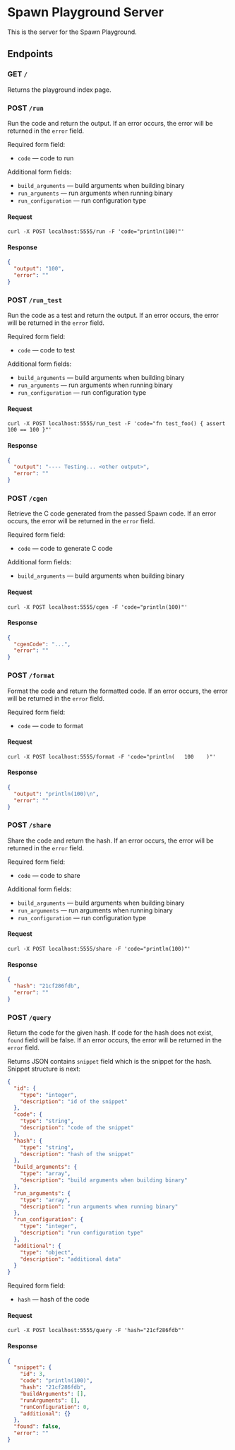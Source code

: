 # Spawn Playground Server

This is the server for the Spawn Playground.

## Endpoints

### GET `/`

Returns the playground index page.

### POST `/run`

Run the code and return the output.
If an error occurs, the error will be returned in the `error` field.

Required form field:

- `code` — code to run

Additional form fields:

- `build_arguments` — build arguments when building binary
- `run_arguments` — run arguments when running binary
- `run_configuration` — run configuration type

#### Request

```curl
curl -X POST localhost:5555/run -F 'code="println(100)"'
```

#### Response

```json
{
  "output": "100",
  "error": ""
}
```

### POST `/run_test`

Run the code as a test and return the output.
If an error occurs, the error will be returned in the `error` field.

Required form field:

- `code` — code to test

Additional form fields:

- `build_arguments` — build arguments when building binary
- `run_arguments` — run arguments when running binary
- `run_configuration` — run configuration type

#### Request

```curl
curl -X POST localhost:5555/run_test -F 'code="fn test_foo() { assert 100 == 100 }"'
```

#### Response

```json
{
  "output": "---- Testing... <other output>",
  "error": ""
}
```

### POST `/cgen`

Retrieve the C code generated from the passed Spawn code.
If an error occurs, the error will be returned in the `error` field.

Required form field:

- `code` — code to generate C code

Additional form fields:

- `build_arguments` — build arguments when building binary

#### Request

```curl
curl -X POST localhost:5555/cgen -F 'code="println(100)"'
```

#### Response

```json
{
  "cgenCode": "...",
  "error": ""
}
```

### POST `/format`

Format the code and return the formatted code.
If an error occurs, the error will be returned in the `error` field.

Required form field:

- `code` — code to format

#### Request

```curl
curl -X POST localhost:5555/format -F 'code="println(   100    )"'
```

#### Response

```json
{
  "output": "println(100)\n",
  "error": ""
}
```

### POST `/share`

Share the code and return the hash.
If an error occurs, the error will be returned in the `error` field.

Required form field:

- `code` — code to share

Additional form fields:

- `build_arguments` — build arguments when building binary
- `run_arguments` — run arguments when running binary
- `run_configuration` — run configuration type

#### Request

```curl
curl -X POST localhost:5555/share -F 'code="println(100)"'
```

#### Response

```json
{
  "hash": "21cf286fdb",
  "error": ""
}
```

### POST `/query`

Return the code for the given hash.
If code for the hash does not exist, `found` field will be false.
If an error occurs, the error will be returned in the `error` field.

Returns JSON contains `snippet` field which is the snippet for the hash.
Snippet structure is next:

```json
{
  "id": {
    "type": "integer",
    "description": "id of the snippet"
  },
  "code": {
    "type": "string",
    "description": "code of the snippet"
  },
  "hash": {
    "type": "string",
    "description": "hash of the snippet"
  },
  "build_arguments": {
    "type": "array",
    "description": "build arguments when building binary"
  },
  "run_arguments": {
    "type": "array",
    "description": "run arguments when running binary"
  },
  "run_configuration": {
    "type": "integer",
    "description": "run configuration type"
  },
  "additional": {
    "type": "object",
    "description": "additional data"
  }
}
```

Required form field:

- `hash` — hash of the code

#### Request

```curl
curl -X POST localhost:5555/query -F 'hash="21cf286fdb"'
```

#### Response

```json
{
  "snippet": {
    "id": 3,
    "code": "println(100)",
    "hash": "21cf286fdb",
    "buildArguments": [],
    "runArguments": [],
    "runConfiguration": 0,
    "additional": {}
  },
  "found": false,
  "error": ""
}
```
